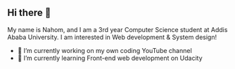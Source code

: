 ## Hi there 👋

My name is Nahom, and I am a 3rd year Computer Science student at Addis Ababa University. I am interested in Web development & System design! 

- 🔭 I’m currently working on my own coding YouTube channel 
- 🌱 I’m currently learning Front-end web development on Udacity 
<!--
**nahom-ayu/nahom-ayu** is a ✨ _special_ ✨ repository because its `README.md` (this file) appears on your GitHub profile.

Here are some ideas to get you started:

- 🔭 I’m currently working on ...
- 🌱 I’m currently learning ...
- 👯 I’m looking to collaborate on ...
- 🤔 I’m looking for help with ...
- 💬 Ask me about ...
- 📫 How to reach me: ...
- 😄 Pronouns: ...
- ⚡ Fun fact: ...
-->

